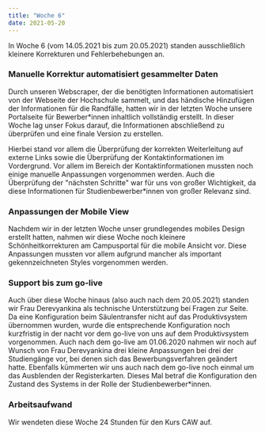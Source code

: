 ```yaml
---
title: "Woche 6"
date: 2021-05-20
---
```


In Woche 6 (vom 14.05.2021 bis zum 20.05.2021) standen ausschließlich kleinere Korrekturen und Fehlerbehebungen an. 

### Manuelle Korrektur automatisiert gesammelter Daten
Durch unseren Webscraper, der die benötigten Informationen automatisiert von der Webseite der Hochschule sammelt, und das händische Hinzufügen der Informationen für die Randfälle, hatten wir in der letzten Woche unsere Portalseite für Bewerber\*innen inhaltlich vollständig erstellt. In dieser Woche lag unser Fokus darauf, die Informationen abschließend zu überprüfen und eine finale Version zu erstellen. 

Hierbei stand vor allem die Überprüfung der korrekten Weiterleitung auf externe Links sowie die Überprüfung der Kontaktinformationen im Vordergrund. Vor allem im Bereich der Kontaktinformationen mussten noch einige manuelle Anpassungen vorgenommen werden. Auch die Überprüfung der "nächsten Schritte" war für uns von großer Wichtigkeit, da diese Informationen für Studienbewerber\*innen von großer Relevanz sind. 

### Anpassungen der Mobile View
Nachdem wir in der letzten Woche unser grundlegendes mobiles Design erstellt hatten, nahmen wir diese Woche noch kleinere Schönheitkorrekturen am Campusportal für die mobile Ansicht vor. Diese Anpassungen mussten vor allem aufgrund mancher als important gekennzeichneten Styles vorgenommen werden. 

### Support bis zum go-live
Auch über diese Woche hinaus (also auch nach dem 20.05.2021) standen wir Frau Derevyankina als technische Unterstützung bei Fragen zur Seite. Da eine Konfiguration beim Säulentransfer nicht auf das Produktivsystem übernommen wurden, wurde die entsprechende Konfiguration noch kurzfristig in der nacht vor dem go-live von uns auf dem Produktivsystem vorgenommen. Auch nach dem go-live am 01.06.2020 nahmen wir noch auf Wunsch von Frau Derevyankina drei kleine Anpassungen bei drei der Studiengänge vor, bei denen sich das Bewerbungsverfahren geändert hatte. Ebenfalls kümmerten wir uns auch nach dem go-live noch einmal um das Ausblenden der Registerkarten. Dieses Mal betraf die Konfiguration den Zustand des Systems in der Rolle der Studienbewerber\*innen.

### Arbeitsaufwand
Wir wendeten diese Woche 24 Stunden für den Kurs CAW auf. 